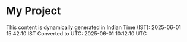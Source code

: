 # My Project

This content is dynamically generated in Indian Time (IST): 2025-06-01 15:42:10 IST
Converted to UTC: 2025-06-01 10:12:10 UTC
